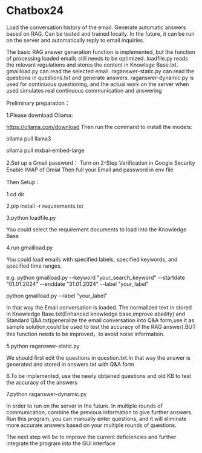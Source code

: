 # Chatbox24
Load the conversation history of the email. Generate automatic answers based on RAG. Can be tested and trained locally. In the future, it can be run on the server and automatically reply to email inquiries.

The basic RAG answer generation function is implemented, but the function of processing loaded emails still needs to be optimized. loadfile.py reads the relevant regulations and stores the content in Knowlege Base.txt. gmailload.py can read the selected email. raganswer-static.py can read the questions in questions.txt and generate answers. raganswer-dynamic.py is used for continuous questioning, and the actual work on the server when used simulates real continuous communication and answering

Preliminary preparation：

1.Please download Ollama: 

https://ollama.com/download
Then  run the command to install the models:

ollama pull llama3

ollama pull mxbai-embed-large

2.Set up a Gmail password：
Turn on 2-Step Verification in Google Security
Enable IMAP of Gmial
Then full your Email and password in env file

Then Setup：

1.cd dir

2.pip install -r requirements.txt

3.python loadfile.py

You could select the requirement documents to load into the Knowledge Base

4.run gmailload.py

You could load emails with specified labels, specified keywords, and specified time ranges.

e.g.    python gmailload.py --keyword "your_search_keyword" --startdate "01.01.2024" --enddate "31.01.2024" --label "your_label"

python gmailload.py --label "your_label"

In that way the Email conversation is loaded. The normalized text in stored in Knowledge Base.txt(Enhanced knowledge base,improve abaility) and Standard Q&A.txt(generalize the email conversation into Q&A form,use it as sample solution,could be used to test the accuracy of the RAG answer).BUT this function needs to be improved，to avoid noise information.

5.python raganswer-static.py

We should first edit the questions in question.txt.In that way the answer is generated and stored in answers.txt with Q&A form

6.To be implemented, use the newly obtained questions and old KB to test the accuracy of the answers

7.python raganswer-dynamic.py

In order to run on the server in the future. In multiple rounds of communication, combine the previous information to give further answers. Run this program, you can manually enter questions, and it will eliminate more accurate answers based on your multiple rounds of questions.

The next step will be to improve the current deficiencies and further integrate the program into the GUI interface
